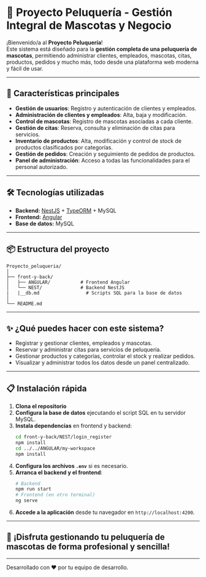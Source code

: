 # 🐾 Proyecto Peluquería - Gestión Integral de Mascotas y Negocio

¡Bienvenido/a al **Proyecto Peluquería**!  
Este sistema está diseñado para la **gestión completa de una peluquería de mascotas**, permitiendo administrar clientes, empleados, mascotas, citas, productos, pedidos y mucho más, todo desde una plataforma web moderna y fácil de usar.

---

## 🚀 Características principales

- **Gestión de usuarios**: Registro y autenticación de clientes y empleados.
- **Administración de clientes y empleados**: Alta, baja y modificación.
- **Control de mascotas**: Registro de mascotas asociadas a cada cliente.
- **Gestión de citas**: Reserva, consulta y eliminación de citas para servicios.
- **Inventario de productos**: Alta, modificación y control de stock de productos clasificados por categorías.
- **Gestión de pedidos**: Creación y seguimiento de pedidos de productos.
- **Panel de administración**: Acceso a todas las funcionalidades para el personal autorizado.

---

## 🛠️ Tecnologías utilizadas

- **Backend:** [NestJS](https://nestjs.com/) + [TypeORM](https://typeorm.io/) + MySQL
- **Frontend:** [Angular](https://angular.io/)
- **Base de datos:** MySQL

---

## 📦 Estructura del proyecto

```
Proyecto_peluqueria/
│
├── front-y-back/
│   ├── ANGULAR/           # Frontend Angular
│   └── NEST/              # Backend NestJS
|   |__db.md                 # Scripts SQL para la base de datos
│
└── README.md
```

---

## ✨ ¿Qué puedes hacer con este sistema?

- Registrar y gestionar clientes, empleados y mascotas.
- Reservar y administrar citas para servicios de peluquería.
- Gestionar productos y categorías, controlar el stock y realizar pedidos.
- Visualizar y administrar todos los datos desde un panel centralizado.

---

## 📋 Instalación rápida

1. **Clona el repositorio**
2. **Configura la base de datos** ejecutando el script SQL en tu servidor MySQL.
3. **Instala dependencias** en frontend y backend:
   ```bash
   cd front-y-back/NEST/login_register
   npm install
   cd ../../ANGULAR/my-workspace
   npm install
   ```
4. **Configura los archivos `.env`** si es necesario.
5. **Arranca el backend y el frontend**:
   ```bash
   # Backend
   npm run start
   # Frontend (en otro terminal)
   ng serve
   ```
6. **Accede a la aplicación** desde tu navegador en `http://localhost:4200`.

---

## 🐶 ¡Disfruta gestionando tu peluquería de mascotas de forma profesional y sencilla!

---
Desarrollado con ❤️ por tu equipo de desarrollo.

